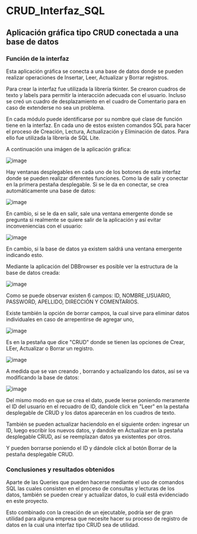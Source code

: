 # CRUD_Interfaz_SQL
## Aplicación gráfica tipo CRUD conectada a una base de datos

### Función de la interfaz

Esta aplicación gráfica se conecta a una base de datos donde se pueden realizar operaciones de Insertar, Leer, Actualizar y Borrar registros. 

Para crear la interfaz fue utilizada la librería tkinter. Se crearon cuadros de texto y labels para permitir la interacción adecuada con el usuario. Incluso se creó un cuadro de desplazamiento en el cuadro de Comentario para en caso de extenderse no sea un problema. 

En cada módulo puede identificarse por su nombre qué clase de función tiene en la interfaz. En cada uno de estos existen comandos SQL para hacer el proceso de Creación, Lectura, Actualización y Eliminación de datos. Para ello fue utilizada la librería de SQL Lite. 

A continuación una imágen de la aplicación gráfica:

![image](https://user-images.githubusercontent.com/43154438/118383267-f8a7e380-b5c1-11eb-9542-48924256746b.png)

Hay ventanas desplegables en cada uno de los botones de esta interfaz donde se pueden realizar diferentes funciones. Como la de salir y conectar en la primera pestaña desplegable. Si se le da en conectar, se crea automáticamente una base de datos:

![image](https://user-images.githubusercontent.com/43154438/118383464-81734f00-b5c3-11eb-8657-5ccd2627bf5e.png)

En cambio, si se le da en salir, sale una ventana emergente donde se pregunta si realmente se quiere salir de la aplicación y así evitar inconveniencias con el usuario:

![image](https://user-images.githubusercontent.com/43154438/118383502-e9299a00-b5c3-11eb-8728-b728f82d2d9a.png)

En cambio, si la base de datos ya existem saldrá una ventana emergente indicando esto.

Mediante la aplicación del DBBrowser es posible ver la estructura de la base de datos creada:

![image](https://user-images.githubusercontent.com/43154438/118385567-85a86800-b5d5-11eb-8c3c-d23fa2905a28.png)

Como se puede observar existen 6 campos: ID, NOMBRE_USUARIO, PASSWORD, APELLIDO, DIRECCIÓN Y COMENTARIOS. 

Existe también la opción de borrar campos, la cual sirve para eliminar datos individuales en caso de arrepentirse de agregar uno,

![image](https://user-images.githubusercontent.com/43154438/118383664-a10b7700-b5c5-11eb-9460-f60d2bdc8d59.png)

Es en la pestaña que dice "CRUD" donde se tienen las opciones de Crear, LEer, Actualizar o Borrar un registro. 

![image](https://user-images.githubusercontent.com/43154438/118383735-47f01300-b5c6-11eb-9d2d-3f15e0cb6bc1.png)

A medida que se van creando , borrando y actualizando los datos, así se va modificando la base de datos: 

![image](https://user-images.githubusercontent.com/43154438/118385743-52ff6f00-b5d7-11eb-903b-730703101ebe.png)

Del mismo modo en que se crea el dato, puede leerse poniendo meramente el ID del usuario en el recuadro de ID, dandole click en "Leer" en la pestaña desplegable de CRUD y los datos aparecerán en los cuadros de texto. 

También se pueden actualizar haciendolo en el siguiente orden: ingresar un ID, luego escribir los nuevos datos, y dandole en Actualizar en la pestaña desplegable CRUD, así se reemplazan datos ya existentes por otros.

Y pueden borrarse poniendo el ID y dándole click al botón Borrar de la pestaña desplegable CRUD.

### Conclusiones y resultados obtenidos

Aparte de las Queries que pueden hacerse mediante el uso de comandos SQL las cuales consisten en el proceso de consultas y lecturas de los datos, también se pueden crear y actualizar datos, lo cuál está evidenciado en este proyecto. 

Esto combinado con la creación de un ejecutable, podría ser de gran utilidad para alguna empresa que necesite hacer su proceso de registro de datos en la cual una interfaz tipo CRUD sea de utilidad.

